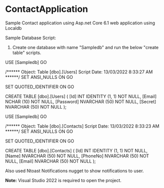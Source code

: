 # ContactApplication
Sample Contact application using Asp.net Core 6.1 web application using Localdb

Sample Database Script:
1. Create one database with name "Sampledb" and run the below "create table" scripts.

USE [Sampledb]
GO

/****** Object: Table [dbo].[Users] Script Date: 13/03/2022 8:33:27 AM ******/
SET ANSI_NULLS ON
GO

SET QUOTED_IDENTIFIER ON
GO

CREATE TABLE [dbo].[Users] (
    [Id]       INT           IDENTITY (1, 1) NOT NULL,
    [Email]    NCHAR (10)    NOT NULL,
    [Password] NVARCHAR (50) NOT NULL,
    [Secret]   NVARCHAR (50) NOT NULL
);

USE [Sampledb]
GO

/****** Object: Table [dbo].[Contacts] Script Date: 13/03/2022 8:33:23 AM ******/
SET ANSI_NULLS ON
GO

SET QUOTED_IDENTIFIER ON
GO

CREATE TABLE [dbo].[Contacts] (
    [Id]      INT           IDENTITY (1, 1) NOT NULL,
    [Name]    NVARCHAR (50) NOT NULL,
    [PhoneNo] NVARCHAR (50) NOT NULL,
    [Email]   NVARCHAR (50) NOT NULL
);

Also used Ntoast Notifications nugget to show notifications to user.


**Note:** Visual Studio 2022 is required to open the project.


